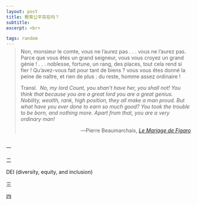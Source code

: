 ```yaml
---
layout: post
title: 教育公平存在吗？
subtitle: 
excerpt: <br>

tags: random
---
```


<p style="margin-top:-0.75em"> </p>

> <p class="quote">
> Non, monsieur le comte, vous ne l’aurez pas <nobr>. . .</nobr> vous ne l’aurez pas. Parce que vous êtes un grand seigneur, vous vous croyez un grand génie ! <nobr>. . .</nobr> noblesse, fortune, un rang, des places, tout cela rend si fier ! Qu’avez-vous fait pour tant de biens ? vous vous êtes donné la peine de naître, et rien de plus : du reste, homme assez ordinaire ! </p>
>
> <p class="quote-transl">
> Transl.&nbsp; <i>No, my lord Count, you shan’t have her, you shall not! You think that because you are a great lord you are a great genius. Nobility, wealth, rank, high position, they all make a man proud. But what have you ever done to earn so much good? You took the trouble to be born, and nothing more. Apart from that, you are a very ordinary man! </i> </p>
>
><p align="right" class="quote-ttl"> 
> ―Pierre Beaumarchais, <nobr> <a href="https://fr.wikisource.org/wiki/Page%3ABeaumarchais_-_%C5%92uvres_compl%C3%A8tes%2C_Laplace%2C_1876.djvu/249"> <i>Le Mariage de Figaro</i> </a> </nobr> </p>

<p style="margin-bottom:2em"> </p>


<p class="ttl"> 一 </p>



<p class="ttl"> 二 </p>

<span class='reg'>DEI (diversity, equity, and inclusion)</span> 

<p class="ttl"> 三 </p>



<p class="ttl"> 四 </p>



<br>













